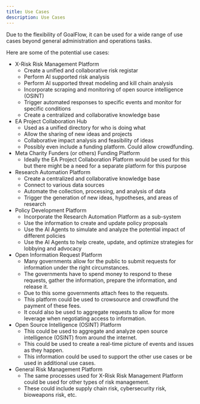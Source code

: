 ```yaml
---
title: Use Cases
description: Use Cases
---
```


Due to the flexibility of GoalFlow, it can be used for a wide range of use cases beyond general administration and operations tasks.

Here are some of the potential use cases:

- X-Risk Risk Management Platform
  - Create a unified and collaborative risk registar
  - Perform AI supported risk analysis
  - Perform AI supported threat modeling and kill chain analysis
  - Incorporate scraping and monitoring of open source intelligence (OSINT)
  - Trigger automated responses to specific events and monitor for specific conditions
  - Create a centralized and collaborative knowledge base
- EA Project Collaboration Hub
  - Used as a unified directory for who is doing what
  - Allow the sharing of new ideas and projects
  - Collaborative impact analysis and feasibility of ideas
  - Possibly even include a funding platform. Could allow crowdfunding.
- Meta Charity Funders (or others) Funding Platform
  - Ideally the EA Project Collaboration Platform would be used for this but there might be a need for a separate platform for this purpose
- Research Automation Platform
  - Create a centralized and collaborative knowledge base
  - Connect to various data sources
  - Automate the collection, processing, and analysis of data
  - Trigger the generation of new ideas, hypotheses, and areas of research
- Policy Development Platform
  - Incorporate the Research Automation Platform as a sub-system
  - Use the information to create and update policy proposals
  - Use the AI Agents to simulate and analyze the potential impact of different policies
  - Use the AI Agents to help create, update, and optimize strategies for lobbying and advocacy
- Open Information Request Platform
  - Many governments allow for the public to submit requests for information under the right circumstances.
  - The governments have to spend money to respond to these requests, gather the information, prepare the information, and release it.
  - Due to this some governments attach fees to the requests.
  - This platform could be used to crowsource and crowdfund the payment of these fees.
  - It could also be used to aggregate requests to allow for more leverage when negotiating access to information.
- Open Source Intelligence (OSINT) Platform
  - This could be used to aggregate and analyze open source intelligence (OSINT) from around the internet.
  - This could be used to create a real-time picture of events and issues as they happen.
  - This information could be used to support the other use cases or be used in additional use cases.
- General Risk Management Platform
  - The same processes used for X-Risk Risk Management Platform could be used for other types of risk management.
  - These could include supply chain risk, cybersecurity risk, bioweapons risk, etc.
